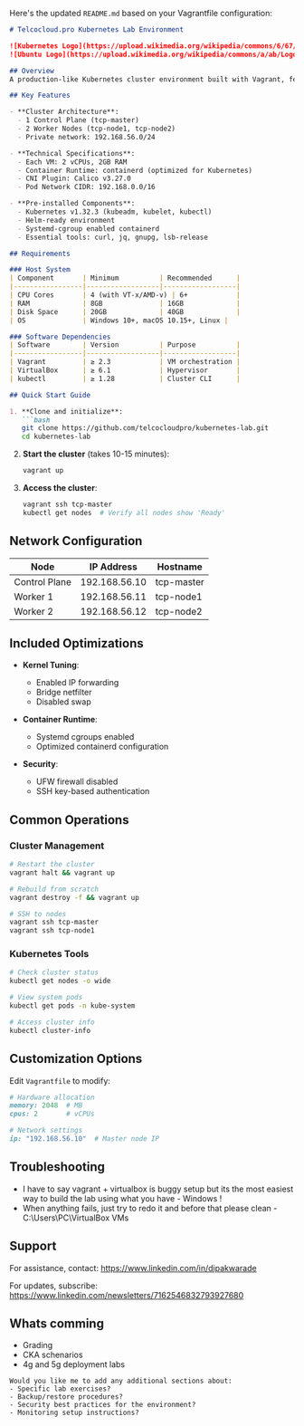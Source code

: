 Here's the updated `README.md` based on your Vagrantfile configuration:

```markdown
# Telcocloud.pro Kubernetes Lab Environment

![Kubernetes Logo](https://upload.wikimedia.org/wikipedia/commons/6/67/Kubernetes_logo.svg)
![Ubuntu Logo](https://upload.wikimedia.org/wikipedia/commons/a/ab/Logo-ubuntu_cof-orange-hex.svg)

## Overview
A production-like Kubernetes cluster environment built with Vagrant, featuring a 3-node setup with Ubuntu 22.04 (Jammy Jellyfish) and Kubernetes v1.32.3.

## Key Features

- **Cluster Architecture**:
  - 1 Control Plane (tcp-master)
  - 2 Worker Nodes (tcp-node1, tcp-node2)
  - Private network: 192.168.56.0/24

- **Technical Specifications**:
  - Each VM: 2 vCPUs, 2GB RAM
  - Container Runtime: containerd (optimized for Kubernetes)
  - CNI Plugin: Calico v3.27.0
  - Pod Network CIDR: 192.168.0.0/16

- **Pre-installed Components**:
  - Kubernetes v1.32.3 (kubeadm, kubelet, kubectl)
  - Helm-ready environment
  - Systemd-cgroup enabled containerd
  - Essential tools: curl, jq, gnupg, lsb-release

## Requirements

### Host System
| Component       | Minimum          | Recommended      |
|-----------------|------------------|------------------|
| CPU Cores       | 4 (with VT-x/AMD-v) | 6+            |
| RAM             | 8GB              | 16GB             |
| Disk Space      | 20GB             | 40GB             |
| OS              | Windows 10+, macOS 10.15+, Linux |

### Software Dependencies
| Software        | Version          | Purpose          |
|-----------------|------------------|------------------|
| Vagrant         | ≥ 2.3            | VM orchestration |
| VirtualBox      | ≥ 6.1            | Hypervisor       |
| kubectl         | ≥ 1.28           | Cluster CLI      |

## Quick Start Guide

1. **Clone and initialize**:
   ```bash
   git clone https://github.com/telcocloudpro/kubernetes-lab.git
   cd kubernetes-lab
   ```

2. **Start the cluster** (takes 10-15 minutes):
   ```bash
   vagrant up
   ```

3. **Access the cluster**:
   ```bash
   vagrant ssh tcp-master
   kubectl get nodes  # Verify all nodes show 'Ready'
   ```

## Network Configuration

| Node          | IP Address      | Hostname    |
|---------------|-----------------|-------------|
| Control Plane | 192.168.56.10   | tcp-master  |
| Worker 1      | 192.168.56.11   | tcp-node1   |
| Worker 2      | 192.168.56.12   | tcp-node2   |

## Included Optimizations

- **Kernel Tuning**:
  - Enabled IP forwarding
  - Bridge netfilter
  - Disabled swap

- **Container Runtime**:
  - Systemd cgroups enabled
  - Optimized containerd configuration

- **Security**:
  - UFW firewall disabled
  - SSH key-based authentication

## Common Operations

### Cluster Management
```bash
# Restart the cluster
vagrant halt && vagrant up

# Rebuild from scratch
vagrant destroy -f && vagrant up

# SSH to nodes
vagrant ssh tcp-master
vagrant ssh tcp-node1
```

### Kubernetes Tools
```bash
# Check cluster status
kubectl get nodes -o wide

# View system pods
kubectl get pods -n kube-system

# Access cluster info
kubectl cluster-info
```

## Customization Options

Edit `Vagrantfile` to modify:
```ruby
# Hardware allocation
memory: 2048  # MB
cpus: 2       # vCPUs

# Network settings
ip: "192.168.56.10"  # Master node IP
```

## Troubleshooting

- I have to say vagrant + virtualbox is buggy setup but its the most easiest way to build the lab using what you have - Windows !
- When anything fails, just try to redo it and before that please clean - C:\Users\PC\VirtualBox VMs 

## Support

For assistance, contact:
https://www.linkedin.com/in/dipakwarade

For updates, subscribe: 
https://www.linkedin.com/newsletters/7162546832793927680

## Whats comming
- Grading
- CKA schenarios
- 4g and 5g deployment labs 
```
Would you like me to add any additional sections about:
- Specific lab exercises?
- Backup/restore procedures?
- Security best practices for the environment?
- Monitoring setup instructions?
